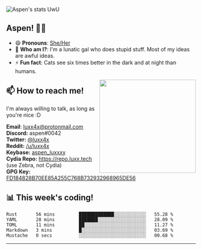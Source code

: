 ![Aspen's stats UwU](https://github-readme-stats.vercel.app/api?username=aspenluxxxy&show_icons=true&theme=onedark)

## Aspen! 🏳️‍⚧️

 - 😄 **Pronouns**: [She/Her](https://www.mypronouns.org/she-her)
 - 👩 **Who am I?**: I'm a lunatic gal who does stupid stuff. Most of my ideas are awful ideas.  
 - ⚡ **Fun fact**: <!--START_SECTION:catfact-->Cats see six times better in the dark and at night than humans.<!--END_SECTION:catfact-->
 
<img align="right" src="https://raw.githubusercontent.com/aspenluxxxy/aspenluxxxy/master/crab.jpg" width="256px" height="247px" />  

## 📫 How to reach me!
I'm always willing to talk, as long as you're nice :D

**Email**: luxx4x@protonmail.com  
**Discord:** aspen#0042  
**Twitter:** [@luxx4x](https://twitter.com/luxx4x)  
**Reddit:** [/u/luxx4x](https://reddit.com/user/luxx4x/)  
**Keybase:** [aspen_luxxxy](https://keybase.io/aspen_luxxxy)  
**Cydia Repo:** https://repo.luxx.tech (use Zebra, not Cydia)  
**GPG Key:** [FD184828B70EE85A255C768B732932968965DE56](https://aspenuwu.me/aspen-public.asc)

## 📊 **This week's coding!**
<!--START_SECTION:waka-->
```text
Rust       56 mins         █████████████░░░░░░░░░░░░   55.28 % 
YAML       28 mins         ███████░░░░░░░░░░░░░░░░░░   28.09 % 
TOML       11 mins         ██░░░░░░░░░░░░░░░░░░░░░░░   11.27 % 
Markdown   3 mins          █░░░░░░░░░░░░░░░░░░░░░░░░   03.69 % 
Mustache   0 secs          ░░░░░░░░░░░░░░░░░░░░░░░░░   00.68 %
```
<!--END_SECTION:waka-->

-------
